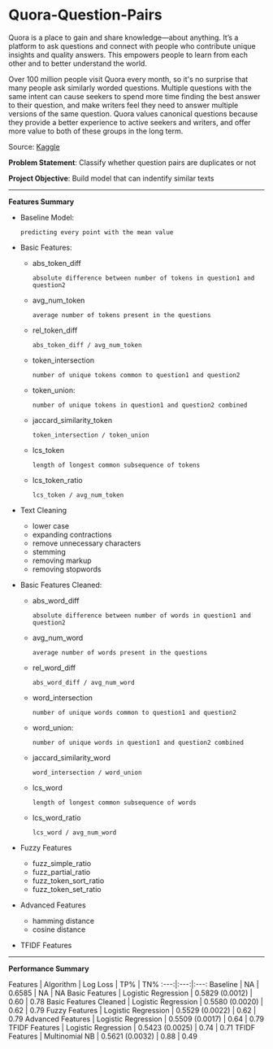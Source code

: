 # Quora-Question-Pairs

Quora is a place to gain and share knowledge—about anything. It’s a platform to ask questions and connect with people who contribute unique insights and quality answers. This empowers people to learn from each other and to better understand the world.

Over 100 million people visit Quora every month, so it's no surprise that many people ask similarly worded questions. Multiple questions with the same intent can cause seekers to spend more time finding the best answer to their question, and make writers feel they need to answer multiple versions of the same question. Quora values canonical questions because they provide a better experience to active seekers and writers, and offer more value to both of these groups in the long term.

Source: [Kaggle](https://www.kaggle.com/c/quora-question-pairs)

**Problem Statement**: Classify whether question pairs are duplicates or not

**Project  Objective**: Build model that can indentify similar texts
___

**Features Summary**

* Baseline Model: 

      predicting every point with the mean value
* Basic Features:
  * abs_token_diff  
          
        absolute difference between number of tokens in question1 and question2
  * avg_num_token  
          
        average number of tokens present in the questions
  * rel_token_diff  
          
        abs_token_diff / avg_num_token
  * token_intersection  
          
        number of unique tokens common to question1 and question2
  * token_union: 
          
        number of unique tokens in question1 and question2 combined
  * jaccard_similarity_token
      
        token_intersection / token_union
  * lcs_token
      
        length of longest common subsequence of tokens        
  * lcs_token_ratio
      
        lcs_token / avg_num_token

* Text Cleaning
  * lower case
  * expanding contractions
  * remove unnecessary characters
  * stemming
  * removing markup
  * removing stopwords

* Basic Features Cleaned:
  * abs_word_diff  
          
        absolute difference between number of words in question1 and question2
  * avg_num_word 
          
        average number of words present in the questions
  * rel_word_diff  
          
        abs_word_diff / avg_num_word
  * word_intersection  
          
        number of unique words common to question1 and question2
  * word_union: 
          
        number of unique words in question1 and question2 combined
  * jaccard_similarity_word
      
        word_intersection / word_union
  * lcs_word
      
        length of longest common subsequence of words        
  * lcs_word_ratio
      
        lcs_word / avg_num_word        

* Fuzzy Features
    * fuzz_simple_ratio
    * fuzz_partial_ratio
    * fuzz_token_sort_ratio
    * fuzz_token_set_ratio

* Advanced Features
    * hamming distance
    * cosine distance

* TFIDF Features
___

**Performance Summary**

Features | Algorithm | Log Loss | TP% | TN% 
:---:|:---:|:---:
Baseline | NA | 0.6585 | NA | NA
Basic Features | Logistic Regression | 0.5829 (0.0012) | 0.60 | 0.78
Basic Features Cleaned | Logistic Regression | 0.5580 (0.0020) | 0.62 | 0.79
Fuzzy Features | Logistic Regression | 0.5529 (0.0022) | 0.62 | 0.79
Advanced Features | Logistic Regression | 0.5509 (0.0017) | 0.64 | 0.79
TFIDF Features | Logistic Regression | 0.5423 (0.0025) | 0.74 | 0.71
TFIDF Features | Multinomial NB | 0.5621 (0.0032) | 0.88 | 0.49
